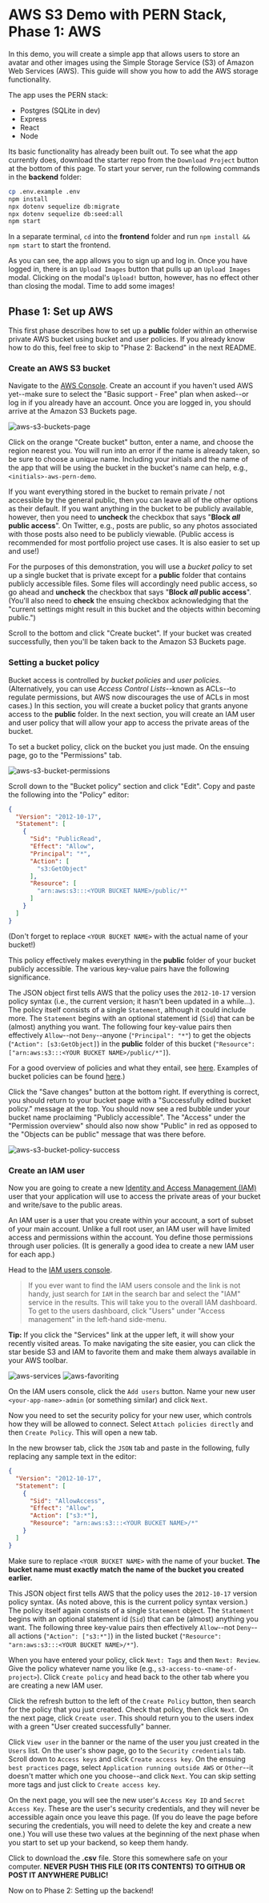 # AWS S3 Demo with PERN Stack, Phase 1: AWS

In this demo, you will create a simple app that allows users to store an avatar
and other images using the Simple Storage Service (S3) of Amazon Web Services
(AWS). This guide will show you how to add the AWS storage functionality.

The app uses the PERN stack:

- Postgres (SQLite in dev)
- Express
- React
- Node

Its basic functionality has already been built out. To see what the app
currently does, download the starter repo from the `Download Project` button at
the bottom of this page. To start your server, run the following commands in the
__backend__ folder:

```sh
cp .env.example .env
npm install
npx dotenv sequelize db:migrate
npx dotenv sequelize db:seed:all
npm start
```

In a separate terminal, `cd` into the __frontend__ folder and run `npm install
&& npm start` to start the frontend.

As you can see, the app allows you to sign up and log in. Once you have logged
in, there is an `Upload Images` button that pulls up an `Upload Images` modal.
Clicking on the modal's `Upload!` button, however, has no effect other than
closing the modal. Time to add some images!

## Phase 1: Set up AWS

This first phase describes how to set up a __public__ folder within an otherwise
private AWS bucket using bucket and user policies. If you already know how to do
this, feel free to skip to "Phase 2: Backend" in the next README.

### Create an AWS S3 bucket

Navigate to the [AWS Console]. Create an account if you haven't used AWS
yet--make sure to select the "Basic support - Free" plan when asked--or log in
if you already have an account. Once you are logged in, you should arrive at the
Amazon S3 Buckets page.

![aws-s3-buckets-page]

Click on the orange "Create bucket" button, enter a name, and choose the region
nearest you. You will run into an error if the name is already taken, so be sure
to choose a unique name. Including your initials and the name of the app that
will be using the bucket in the bucket's name can help, e.g.,
`<initials>-aws-pern-demo`.

If you want everything stored in the bucket to remain private / not accessible
by the general public, then you can leave all of the other options as their
default. If you want anything in the bucket to be publicly available, however,
then you need to **uncheck** the checkbox that says "**Block _all_ public
access**". On Twitter, e.g., posts are public, so any photos associated with
those posts also need to be publicly viewable. (Public access is recommended for
most portfolio project use cases. It is also easier to set up and use!)

For the purposes of this demonstration, you will use a _bucket policy_ to set up
a single bucket that is private except for a __public__ folder that contains
publicly accessible files. Some files will accordingly need public access,
so go ahead and **uncheck** the checkbox that says "**Block _all_ public
access**". (You'll also need to **check** the ensuing checkbox acknowledging
that the "current settings might result in this bucket and the objects within
becoming public.")

Scroll to the bottom and click "Create bucket". If your bucket was created
successfully, then you'll be taken back to the Amazon S3 Buckets page.

### Setting a bucket policy

Bucket access is controlled by _bucket policies_ and _user policies_.
(Alternatively, you can use _Access Control Lists_--known as ACLs--to regulate
permissions, but AWS now discourages the use of ACLs in most cases.) In this
section, you will create a bucket policy that grants anyone access to the
__public__ folder. In the next section, you will create an IAM user and user
policy that will allow your app to access the private areas of the bucket.

To set a bucket policy, click on the bucket you just made. On the ensuing page,
go to the "Permissions" tab.

![aws-s3-bucket-permissions]

Scroll down to the "Bucket policy" section and click "Edit". Copy and paste the
following into the "Policy" editor:

```json
{
  "Version": "2012-10-17",
  "Statement": [
    {
      "Sid": "PublicRead",
      "Effect": "Allow",
      "Principal": "*",
      "Action": [
        "s3:GetObject"
      ],
      "Resource": [
        "arn:aws:s3:::<YOUR BUCKET NAME>/public/*"
      ]
    }
  ]
}
```

(Don't forget to replace `<YOUR BUCKET NAME>` with the actual name of your
bucket!)

This policy effectively makes everything in the __public__ folder of your bucket
publicly accessible. The various key-value pairs have the following
significance.

The JSON object first tells AWS that the policy uses the `2012-10-17` version
policy syntax (i.e., the current version; it hasn't been updated in a while...).
The policy itself consists of a single `Statement`, although it could include
more. The `Statement` begins with an optional statement id (`Sid`) that can be
(almost) anything you want. The following four key-value pairs then effectively
`Allow`--not `Deny`--anyone (`"Principal": "*"`) to get the objects (`"Action":
[s3:GetObject]`) in the __public__ folder of this bucket (`"Resource":
["arn:aws:s3:::<YOUR BUCKET NAME>/public/*"]`).

For a good overview of policies and what they entail, see [here][policies].
Examples of bucket policies can be found [here][bucket-policy-examples].)

Click the "Save changes" button at the bottom right. If everything is correct,
you should return to your bucket page with a "Successfully edited bucket
policy." message at the top. You should now see a red bubble under your bucket
name proclaiming "Publicly accessible". The "Access" under the "Permission
overview" should also now show "Public" in red as opposed to the "Objects can be
public" message that was there before.

![aws-s3-bucket-policy-success]

### Create an IAM user

Now you are going to create a new [Identity and Access Management (IAM)][IAM]
user that your application will use to access the private areas of your bucket
and write/save to the public areas.

An IAM user is a user that you create within your account, a sort of subset of
your main account. Unlike a full root user, an IAM user will have limited access
and permissions within the account. You define those permissions through user
policies. (It is generally a good idea to create a new IAM user for each app.)  

Head to the [IAM users console][iam-users].

> If you ever want to find the IAM users console and the link is not handy, just
> search for `IAM` in the search bar and select the "IAM" service in the
> results. This will take you to the overall IAM dashboard. To get to the users
> dashboard, click "Users" under "Access management" in the left-hand side-menu.

**Tip:** If you click the "Services" link at the upper left, it will show your
recently visited areas. To make navigating the site easier, you can click the
star beside S3 and IAM to favorite them and make them always available in your
AWS toolbar.

![aws-services]
![aws-favoriting]

On the IAM users console, click the `Add users` button. Name your new user
`<your-app-name>-admin` (or something similar) and click `Next`.

Now you need to set the security policy for your new user, which controls how
they will be allowed to connect. Select `Attach policies directly` and then
`Create Policy`. This will open a new tab.

In the new browser tab, click the `JSON` tab and paste in the following, fully
replacing any sample text in the editor:

```json
{
  "Version": "2012-10-17",
  "Statement": [
    {
      "Sid": "AllowAccess",
      "Effect": "Allow",
      "Action": ["s3:*"],
      "Resource": "arn:aws:s3:::<YOUR BUCKET NAME>/*"
    }
  ]
}
```

Make sure to replace `<YOUR BUCKET NAME>` with the name of your bucket. **The
bucket name must exactly match the name of the bucket you created earlier.**

This JSON object first tells AWS that the policy uses the `2012-10-17` version
policy syntax. (As noted above, this is the current policy syntax version.) The
policy itself again consists of a single `Statement` object. The `Statement`
begins with an optional statement id (`Sid`) that can be (almost) anything you
want. The following three key-value pairs then effectively `Allow`--not
`Deny`--all actions (`"Action": ["s3:*"]`) in the listed bucket (`"Resource":
"arn:aws:s3:::<YOUR BUCKET NAME>/*"`).

When you have entered your policy, click `Next: Tags` and then `Next: Review`.
Give the policy whatever name you like (e.g., `s3-access-to-<name-of-project>`).
Click `Create policy` and head back to the other tab where you are creating a
new IAM user.

Click the refresh button to the left of the `Create Policy` button, then search
for the policy that you just created. Check that policy, then click `Next`. On
the next page, click `Create user`. This should return you to the users index
with a green "User created successfully" banner.

Click `View user` in the banner or the name of the user you just created in the
`Users` list. On the user's show page, go to the `Security credentials` tab.
Scroll down to `Access keys` and click `Create access key`. On the ensuing `best
practices` page, select `Application running outside AWS` or `Other`--it doesn't
matter which one you choose--and click `Next`. You can skip setting more tags
and just click to `Create access key`.

On the next page, you will see the new user's `Access Key ID` and `Secret Access
Key`. These are the user's security credentials, and they will never be
accessible again once you leave this page. (If you do leave the page before
securing the credentials, you will need to delete the key and create a new one.)
You will use these two values at the beginning of the next phase when you start
to set up your backend, so keep them handy.

Click to download the __.csv__ file. Store this somewhere safe on your computer.
**NEVER PUSH THIS FILE (OR ITS CONTENTS) TO GITHUB OR POST IT ANYWHERE PUBLIC!**

Now on to Phase 2: Setting up the backend!

[AWS Console]: https://s3.console.aws.amazon.com/s3/home
[policies]: https://docs.aws.amazon.com/AmazonS3/latest/userguide/access-policy-language-overview.html
[IAM]: https://docs.aws.amazon.com/IAM/latest/UserGuide/introduction.html
[iam-users]: https://console.aws.amazon.com/iam/home?#/users
[aws-services]: https://appacademy-open-assets.s3.us-west-1.amazonaws.com/Modular-Curriculum/content/week-16/aws-services.png
[aws-favoriting]: https://appacademy-open-assets.s3.us-west-1.amazonaws.com/Modular-Curriculum/content/week-16/aws-favoriting.png
[aws-s3-buckets-page]: https://appacademy-open-assets.s3.us-west-1.amazonaws.com/Modular-Curriculum/content/week-16/aws-s3-buckets-page.png
[aws-s3-bucket-permissions]: https://appacademy-open-assets.s3.us-west-1.amazonaws.com/Modular-Curriculum/content/week-16/aws-s3-bucket-permissions.png
[aws-s3-bucket-policy-success]: https://appacademy-open-assets.s3.us-west-1.amazonaws.com/Modular-Curriculum/content/week-16/aws-s3-bucket-policy-success.png
[bucket-policy-examples]: https://docs.aws.amazon.com/AmazonS3/latest/userguide/example-bucket-policies.html